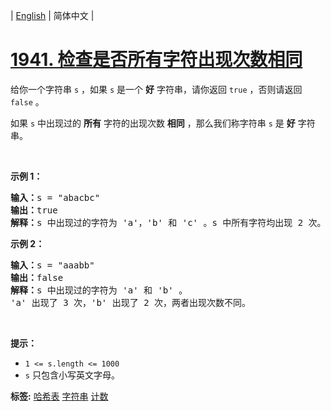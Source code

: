 | [English](README_EN.md) | 简体中文 |

# [1941. 检查是否所有字符出现次数相同](https://leetcode.cn/problems/check-if-all-characters-have-equal-number-of-occurrences)
<p>给你一个字符串 <code>s</code> ，如果 <code>s</code> 是一个 <strong>好</strong> 字符串，请你返回 <code>true</code> ，否则请返回 <code>false</code> 。</p>

<p>如果 <code>s</code> 中出现过的 <strong>所有</strong> 字符的出现次数 <strong>相同</strong> ，那么我们称字符串 <code>s</code> 是 <strong>好</strong> 字符串。</p>

<p> </p>

<p><strong>示例 1：</strong></p>

<pre><b>输入：</b>s = "abacbc"
<b>输出：</b>true
<b>解释：</b>s 中出现过的字符为 'a'，'b' 和 'c' 。s 中所有字符均出现 2 次。
</pre>

<p><strong>示例 2：</strong></p>

<pre><b>输入：</b>s = "aaabb"
<b>输出：</b>false
<b>解释：</b>s 中出现过的字符为 'a' 和 'b' 。
'a' 出现了 3 次，'b' 出现了 2 次，两者出现次数不同。
</pre>

<p> </p>

<p><strong>提示：</strong></p>

<ul>
	<li><code>1 &lt;= s.length &lt;= 1000</code></li>
	<li><code>s</code> 只包含小写英文字母。</li>
</ul>

**标签:**  [哈希表](https://leetcode.cn/tag/hash-table) [字符串](https://leetcode.cn/tag/string) [计数](https://leetcode.cn/tag/counting) 